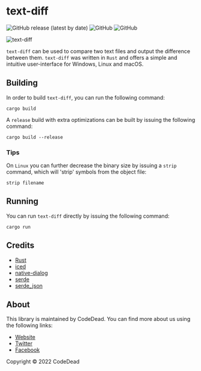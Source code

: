 # text-diff

![GitHub release (latest by date)](https://img.shields.io/github/v/release/CodeDead/text-diff-rs)
![GitHub](https://img.shields.io/badge/language-Rust-green)
![GitHub](https://img.shields.io/github/license/CodeDead/text-diff-rs)

![text-diff](https://i.imgur.com/VrcSyMD.png)

`text-diff` can be used to compare two text files and output the difference between them. `text-diff` was written in `Rust` and offers a simple and intuitive user-interface for Windows, Linux and macOS.

## Building

In order to build `text-diff`, you can run the following command:

```shell
cargo build
```

A `release` build with extra optimizations can be built by issuing the following command:
```shell
cargo build --release
```

### Tips

On `Linux` you can further decrease the binary size by issuing a `strip` command, which will 'strip' symbols from the object file:
```shell
strip filename
```

## Running

You can run `text-diff` directly by issuing the following command:
```shell
cargo run
```

## Credits

* [Rust](https://www.rust-lang.org/)
* [iced](https://iced.rs/)
* [native-dialog](https://github.com/balthild/native-dialog-rs)
* [serde](https://serde.rs/)
* [serde_json](https://serde.rs/)

## About

This library is maintained by CodeDead. You can find more about us using the following links:

* [Website](https://codedead.com)
* [Twitter](https://twitter.com/C0DEDEAD)
* [Facebook](https://facebook.com/deadlinecodedead)

Copyright © 2022 CodeDead
